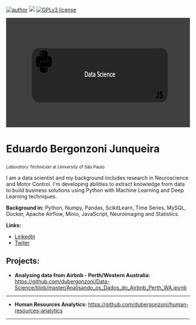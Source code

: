 [![author](https://img.shields.io/badge/author-eduardojunqueira-red.svg)](https://www.linkedin.com/in/eduardo-bergonzoni-junqueira/?locale=en_US) [![](https://img.shields.io/badge/python-3.7+-blue.svg)](https://www.python.org/downloads/release/python-365/) [![GPLv3 license](https://img.shields.io/badge/License-GPLv3-blue.svg)](http://perso.crans.org/besson/LICENSE.html) 

<p align="center">
  <img src="https://github.com/dubergonzoni/Data-Science/blob/master/github_readme.png" width="1000" height="300" >
</p>

# Eduardo Bergonzoni Junqueira
<sub>*Laboratory Technician* at University of São Paulo</sub>

I am a data scientist and my background includes research in Neuroscience and Motor Control. I'm developing abilities to extract knowledge from data to build business solutions using Python with Machine Learning and Deep Learning techniques.


**Background in:** Python, Numpy, Pandas, ScikitLearn, Time Series, MySQL, Docker, Apache Airflow, Minio, JavaScript, Neuroimaging and Statistics.

**Links:**
* [LinkedIn](https://www.linkedin.com/in/eduardo-bergonzoni-junqueira/?locale=en_US)
* [Twiter](https://twitter.com/dubergonzoni)


## Projects:

* **Analysing data from Airbnb - Perth/Western Australia:** https://github.com/dubergonzoni/Data-Science/blob/master/Analisando_os_Dados_do_Airbnb_Perth_WA.ipynb
---

* **Human Resources Analytics:** https://github.com/dubergonzoni/human-resources-analytics
---
